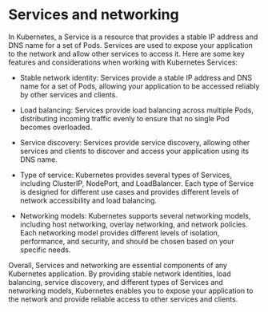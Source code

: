 # Services and networking
In Kubernetes, a Service is a resource that provides a stable IP address and DNS name for a set of Pods. Services are used to expose your application to the network and allow other services to access it. Here are some key features and considerations when working with Kubernetes Services:

* Stable network identity: Services provide a stable IP address and DNS name for a set of Pods, allowing your application to be accessed reliably by other services and clients.

* Load balancing: Services provide load balancing across multiple Pods, distributing incoming traffic evenly to ensure that no single Pod becomes overloaded.

* Service discovery: Services provide service discovery, allowing other services and clients to discover and access your application using its DNS name.

* Type of service: Kubernetes provides several types of Services, including ClusterIP, NodePort, and LoadBalancer. Each type of Service is designed for different use cases and provides different levels of network accessibility and load balancing.

* Networking models: Kubernetes supports several networking models, including host networking, overlay networking, and network policies. Each networking model provides different levels of isolation, performance, and security, and should be chosen based on your specific needs.

Overall, Services and networking are essential components of any Kubernetes application. By providing stable network identities, load balancing, service discovery, and different types of Services and networking models, Kubernetes enables you to expose your application to the network and provide reliable access to other services and clients.